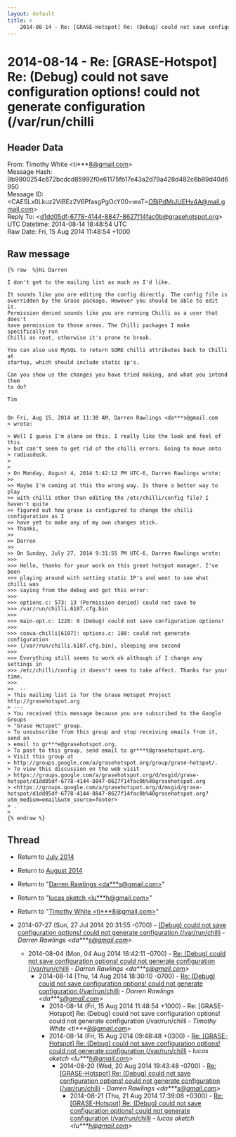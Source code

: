 ```yaml
---
layout: default
title: >
    2014-08-14 - Re: [GRASE-Hotspot] Re: (Debug) could not save configuration options! could not generate configuration (/var/run/chilli
---
```


# 2014-08-14 - Re: [GRASE-Hotspot] Re: (Debug) could not save configuration options! could not generate configuration (/var/run/chilli

## Header Data

From: Timothy White \<ti***8@gmail.com\><br>
Message Hash: 9b9900254c672bcdcd85992f0e61175fb17e43a2d79a428d482c6b89d40d6950<br>
Message ID: \<CAESLx0Lkuz2ViBEz2V6PfasgPgOcY00=waT=OBjPdMrJUEHv4A@mail.gmail.com\><br>
Reply To: \<d1dd05df-6778-4144-8847-8627f14fac0b@grasehotspot.org\><br>
UTC Datetime: 2014-08-14 18:48:54 UTC<br>
Raw Date: Fri, 15 Aug 2014 11:48:54 +1000<br>

## Raw message

```
{% raw  %}Hi Darren

I don't get to the mailing list as much as I'd like.

It sounds like you are editing the config directly. The config file is
overridden by the Grase package. However you should be able to edit it.
Permission denied sounds like you are running Chilli as a user that does't
have permission to those areas. The Chilli packages I make specifically run
Chilli as root, otherwise it's prone to break.

You can also use MySQL to return SOME chilli attributes back to Chilli at
startup, which should include static ip's.

Can you show us the changes you have tried making, and what you intend them
to do?

Tim


On Fri, Aug 15, 2014 at 11:30 AM, Darren Rawlings <da***s@gmail.com
> wrote:

> Well I guess I'm alone on this. I really like the look and feel of this
> but can't seem to get rid of the chilli errors. Going to move onto
> radiusdesk.
>
>
> On Monday, August 4, 2014 5:42:12 PM UTC-6, Darren Rawlings wrote:
>>
>> Maybe I'm coming at this the wrong way. Is there a better way to play
>> with chilli other than editing the /etc/chilli/config file? I haven't quite
>> figured out how grase is configured to change the chilli configuration as I
>> have yet to make any of my own changes stick.
>> Thanks,
>>
>> Darren
>>
>> On Sunday, July 27, 2014 9:31:55 PM UTC-6, Darren Rawlings wrote:
>>>
>>> Hello, thanks for your work on this great hotspot manager. I've been
>>> playing around with setting static IP's and went to see what chilli was
>>> saying from the debug and got this error:
>>>
>>> options.c: 573: 13 (Permission denied) could not save to
>>> /var/run/chilli.6187.cfg.bin
>>>
>>> main-opt.c: 1228: 0 (Debug) could not save configuration options!
>>>
>>> coova-chilli[6187]: options.c: 180: could not generate configuration
>>> (/var/run/chilli.6187.cfg.bin), sleeping one second
>>>
>>> Everything still seems to work ok although if I change any settings in
>>> /etc/chilli/config it doesn't seem to take affect. Thanks for your time.
>>>
>>  --
> This mailing list is for the Grase Hotspot Project http://grasehotspot.org
> ---
> You received this message because you are subscribed to the Google Groups
> "Grase Hotspot" group.
> To unsubscribe from this group and stop receiving emails from it, send an
> email to gr***e@grasehotspot.org.
> To post to this group, send email to gr***t@grasehotspot.org.
> Visit this group at
> http://groups.google.com/a/grasehotspot.org/group/grase-hotspot/.
> To view this discussion on the web visit
> https://groups.google.com/a/grasehotspot.org/d/msgid/grase-hotspot/d1dd05df-6778-4144-8847-8627f14fac0b%40grasehotspot.org
> <https://groups.google.com/a/grasehotspot.org/d/msgid/grase-hotspot/d1dd05df-6778-4144-8847-8627f14fac0b%40grasehotspot.org?utm_medium=email&utm_source=footer>
> .
>
{% endraw %}
```

## Thread

+ Return to [July 2014](/archive/2014/07)
+ Return to [August 2014](/archive/2014/08)

+ Return to "[Darren Rawlings <da***s<span>@</span>gmail.com>](/authors/da___s_at_gmail_com)"
+ Return to "[lucas oketch <lu***h<span>@</span>gmail.com>](/authors/lu___h_at_gmail_com)"
+ Return to "[Timothy White <ti***8<span>@</span>gmail.com>](/authors/ti___8_at_gmail_com)"

+ 2014-07-27 (Sun, 27 Jul 2014 20:31:55 -0700) - [(Debug) could not save configuration options!  could not generate configuration (/var/run/chilli](/archive/2014/07/f68527adddb759abce26d8ea744ba0b0d09e0f2d534a8b3a17e2c99d2effa7c2) - _Darren Rawlings \<da***s@gmail.com\>_
  + 2014-08-04 (Mon, 04 Aug 2014 16:42:11 -0700) - [Re: (Debug) could not save configuration options!  could not generate configuration (/var/run/chilli](/archive/2014/08/02a1f3afa1cdd5aace364e94030795f36389f4a792837fb82fa3f61cd37aca5e) - _Darren Rawlings \<da***s@gmail.com\>_
    + 2014-08-14 (Thu, 14 Aug 2014 18:30:10 -0700) - [Re: (Debug) could not save configuration options!  could not generate configuration (/var/run/chilli](/archive/2014/08/4355190383ea6b61f416c08d54637cd4d9da61817f8e34920cba3f72ca71b5ca) - _Darren Rawlings \<da***s@gmail.com\>_
      + 2014-08-14 (Fri, 15 Aug 2014 11:48:54 +1000) - Re: [GRASE-Hotspot] Re: (Debug) could not save configuration options! could not generate configuration (/var/run/chilli - _Timothy White \<ti***8@gmail.com\>_
      + 2014-08-14 (Fri, 15 Aug 2014 09:48:48 +0300) - [Re: [GRASE-Hotspot] Re: (Debug) could not save configuration options! could not generate configuration (/var/run/chilli](/archive/2014/08/ce5ce4d9407966df6c8e235381d005880d61f794e7a4f4b5f85243276d9fb538) - _lucas oketch \<lu***h@gmail.com\>_
        + 2014-08-20 (Wed, 20 Aug 2014 19:43:48 -0700) - [Re: [GRASE-Hotspot] Re: (Debug) could not save configuration options! could not generate configuration (/var/run/chilli](/archive/2014/08/4a957749de15fcedaaa539a38c6b1a8cb964caa229b68c459316f5e781f582ae) - _Darren Rawlings \<da***s@gmail.com\>_
          + 2014-08-21 (Thu, 21 Aug 2014 17:39:08 +0300) - [Re: [GRASE-Hotspot] Re: (Debug) could not save configuration options! could not generate configuration (/var/run/chilli](/archive/2014/08/919aa70e51b755a371eef59088f6fc7ce81300259ac780996b30d22ab6b8257a) - _lucas oketch \<lu***h@gmail.com\>_

